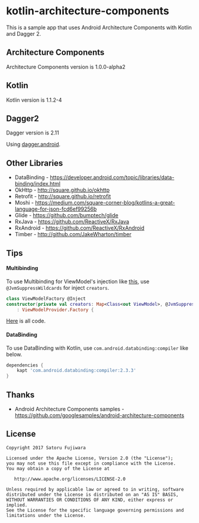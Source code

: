 kotlin-architecture-components
====

This is a sample app that uses Android Architecture Components with Kotlin and Dagger 2.

Architecture Components
---
Architecture Components version is 1.0.0-alpha2

Kotlin
----
Kotlin version is 1.1.2-4

Dagger2
----
Dagger version is 2.11

Using [dagger.android](https://google.github.io/dagger//android.html).

Other Libraries
---------

 * DataBinding - https://developer.android.com/topic/libraries/data-binding/index.html
 * OkHttp - http://square.github.io/okhttp
 * Retrofit - http://square.github.io/retrofit
 * Moshi - https://medium.com/square-corner-blog/kotlins-a-great-language-for-json-fcd6ef99256b
 * Glide - https://github.com/bumptech/glide
 * RxJava - https://github.com/ReactiveX/RxJava
 * RxAndroid - https://github.com/ReactiveX/RxAndroid
 * Timber - http://github.com/JakeWharton/timber

Tips
----

#### Multibinding

To use Multibinding for ViewModel's injection like [this](https://github.com/googlesamples/android-architecture-components/commit/619ef780f2989a1925f05a3801272b3b9d27bf03),
use `@JvmSuppressWildcards` for inject `creators`.

```kotlin
class ViewModelFactory @Inject
constructor(private val creators: Map<Class<out ViewModel>, @JvmSuppressWildcards Provider<ViewModel>>)
    : ViewModelProvider.Factory {
```
[Here](https://github.com/satorufujiwara/kotlin-architecture-components/blob/master/app/src/main/java/jp/satorufujiwara/kotlin/di/ViewModelFactory.kt) is all code.

#### DataBinding

To use DataBinding with Kotlin, use `com.android.databinding:compiler` like below.

```Groovy
dependencies {
    kapt 'com.android.databinding:compiler:2.3.3'
}
```

Thanks
------
* Android Architecture Components samples - https://github.com/googlesamples/android-architecture-components

License
-------
    Copyright 2017 Satoru Fujiwara

    Licensed under the Apache License, Version 2.0 (the "License");
    you may not use this file except in compliance with the License.
    You may obtain a copy of the License at

       http://www.apache.org/licenses/LICENSE-2.0

    Unless required by applicable law or agreed to in writing, software
    distributed under the License is distributed on an "AS IS" BASIS,
    WITHOUT WARRANTIES OR CONDITIONS OF ANY KIND, either express or implied.
    See the License for the specific language governing permissions and
    limitations under the License.

